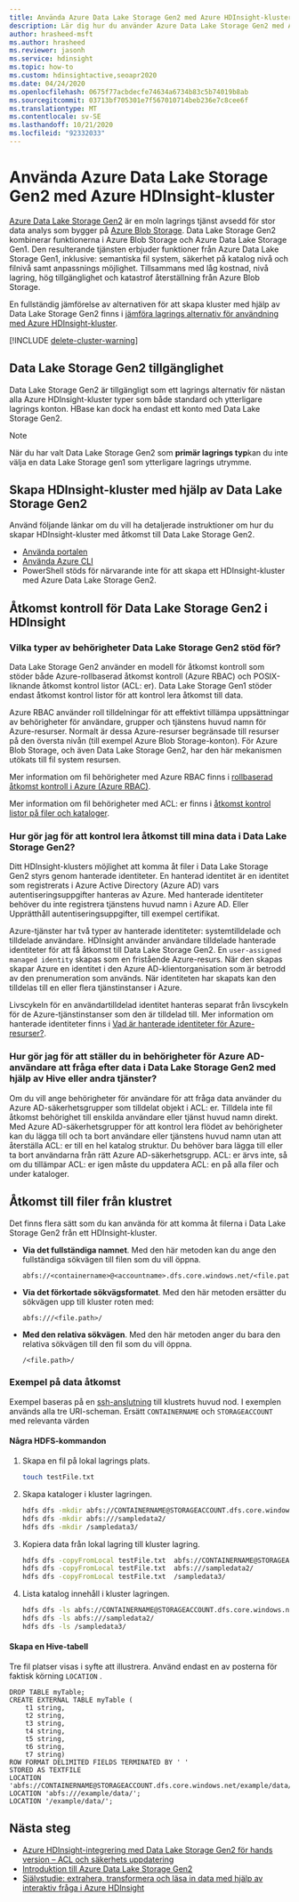 ```yaml
---
title: Använda Azure Data Lake Storage Gen2 med Azure HDInsight-kluster
description: Lär dig hur du använder Azure Data Lake Storage Gen2 med Azure HDInsight-kluster.
author: hrasheed-msft
ms.author: hrasheed
ms.reviewer: jasonh
ms.service: hdinsight
ms.topic: how-to
ms.custom: hdinsightactive,seoapr2020
ms.date: 04/24/2020
ms.openlocfilehash: 0675f77acbdecfe74634a6734b83c5b74019b8ab
ms.sourcegitcommit: 03713bf705301e7f567010714beb236e7c8cee6f
ms.translationtype: MT
ms.contentlocale: sv-SE
ms.lasthandoff: 10/21/2020
ms.locfileid: "92332033"
---
```

# <a name="use-azure-data-lake-storage-gen2-with-azure-hdinsight-clusters"></a>Använda Azure Data Lake Storage Gen2 med Azure HDInsight-kluster

[Azure Data Lake Storage Gen2](../storage/blobs/data-lake-storage-introduction.md) är en moln lagrings tjänst avsedd för stor data analys som bygger på [Azure Blob Storage](../storage/blobs/storage-blobs-introduction.md). Data Lake Storage Gen2 kombinerar funktionerna i Azure Blob Storage och Azure Data Lake Storage Gen1. Den resulterande tjänsten erbjuder funktioner från Azure Data Lake Storage Gen1, inklusive: semantiska fil system, säkerhet på katalog nivå och filnivå samt anpassnings möjlighet. Tillsammans med låg kostnad, nivå lagring, hög tillgänglighet och katastrof återställning från Azure Blob Storage.

En fullständig jämförelse av alternativen för att skapa kluster med hjälp av Data Lake Storage Gen2 finns i [jämföra lagrings alternativ för användning med Azure HDInsight-kluster](hdinsight-hadoop-compare-storage-options.md).

[!INCLUDE [delete-cluster-warning](../../includes/hdinsight-delete-cluster-warning.md)]

## <a name="data-lake-storage-gen2-availability"></a>Data Lake Storage Gen2 tillgänglighet

Data Lake Storage Gen2 är tillgängligt som ett lagrings alternativ för nästan alla Azure HDInsight-kluster typer som både standard och ytterligare lagrings konton. HBase kan dock ha endast ett konto med Data Lake Storage Gen2.

> [!Note]  
> När du har valt Data Lake Storage Gen2 som **primär lagrings typ**kan du inte välja en data Lake Storage gen1 som ytterligare lagrings utrymme.

## <a name="create-hdinsight-clusters-using-data-lake-storage-gen2"></a>Skapa HDInsight-kluster med hjälp av Data Lake Storage Gen2

Använd följande länkar om du vill ha detaljerade instruktioner om hur du skapar HDInsight-kluster med åtkomst till Data Lake Storage Gen2.

* [Använda portalen](../hdinsight/hdinsight-hadoop-use-data-lake-storage-gen2-portal.md)
* [Använda Azure CLI](../hdinsight/hdinsight-hadoop-use-data-lake-storage-gen2-azure-cli.md)
* PowerShell stöds för närvarande inte för att skapa ett HDInsight-kluster med Azure Data Lake Storage Gen2.

## <a name="access-control-for-data-lake-storage-gen2-in-hdinsight"></a>Åtkomst kontroll för Data Lake Storage Gen2 i HDInsight

### <a name="what-kinds-of-permissions-does-data-lake-storage-gen2-support"></a>Vilka typer av behörigheter Data Lake Storage Gen2 stöd för?

Data Lake Storage Gen2 använder en modell för åtkomst kontroll som stöder både Azure-rollbaserad åtkomst kontroll (Azure RBAC) och POSIX-liknande åtkomst kontrol listor (ACL: er). Data Lake Storage Gen1 stöder endast åtkomst kontrol listor för att kontrol lera åtkomst till data.

Azure RBAC använder roll tilldelningar för att effektivt tillämpa uppsättningar av behörigheter för användare, grupper och tjänstens huvud namn för Azure-resurser. Normalt är dessa Azure-resurser begränsade till resurser på den översta nivån (till exempel Azure Blob Storage-konton). För Azure Blob Storage, och även Data Lake Storage Gen2, har den här mekanismen utökats till fil system resursen.

Mer information om fil behörigheter med Azure RBAC finns i [rollbaserad åtkomst kontroll i Azure (Azure RBAC)](../storage/blobs/data-lake-storage-access-control-model.md#role-based-access-control).

Mer information om fil behörigheter med ACL: er finns i [åtkomst kontrol listor på filer och kataloger](../storage/blobs/data-lake-storage-access-control.md).

### <a name="how-do-i-control-access-to-my-data-in-data-lake-storage-gen2"></a>Hur gör jag för att kontrol lera åtkomst till mina data i Data Lake Storage Gen2?

Ditt HDInsight-klusters möjlighet att komma åt filer i Data Lake Storage Gen2 styrs genom hanterade identiteter. En hanterad identitet är en identitet som registrerats i Azure Active Directory (Azure AD) vars autentiseringsuppgifter hanteras av Azure. Med hanterade identiteter behöver du inte registrera tjänstens huvud namn i Azure AD. Eller Upprätthåll autentiseringsuppgifter, till exempel certifikat.

Azure-tjänster har två typer av hanterade identiteter: systemtilldelade och tilldelade användare. HDInsight använder användare tilldelade hanterade identiteter för att få åtkomst till Data Lake Storage Gen2. En `user-assigned managed identity` skapas som en fristående Azure-resurs. När den skapas skapar Azure en identitet i den Azure AD-klientorganisation som är betrodd av den prenumeration som används. När identiteten har skapats kan den tilldelas till en eller flera tjänstinstanser i Azure.

Livscykeln för en användartilldelad identitet hanteras separat från livscykeln för de Azure-tjänstinstanser som den är tilldelad till. Mer information om hanterade identiteter finns i [Vad är hanterade identiteter för Azure-resurser?](../active-directory/managed-identities-azure-resources/overview.md).

### <a name="how-do-i-set-permissions-for-azure-ad-users-to-query-data-in-data-lake-storage-gen2-by-using-hive-or-other-services"></a>Hur gör jag för att ställer du in behörigheter för Azure AD-användare att fråga efter data i Data Lake Storage Gen2 med hjälp av Hive eller andra tjänster?

Om du vill ange behörigheter för användare för att fråga data använder du Azure AD-säkerhetsgrupper som tilldelat objekt i ACL: er. Tilldela inte fil åtkomst behörighet till enskilda användare eller tjänst huvud namn direkt. Med Azure AD-säkerhetsgrupper för att kontrol lera flödet av behörigheter kan du lägga till och ta bort användare eller tjänstens huvud namn utan att återställa ACL: er till en hel katalog struktur. Du behöver bara lägga till eller ta bort användarna från rätt Azure AD-säkerhetsgrupp. ACL: er ärvs inte, så om du tillämpar ACL: er igen måste du uppdatera ACL: en på alla filer och under kataloger.

## <a name="access-files-from-the-cluster"></a>Åtkomst till filer från klustret

Det finns flera sätt som du kan använda för att komma åt filerna i Data Lake Storage Gen2 från ett HDInsight-kluster.

* **Via det fullständiga namnet**. Med den här metoden kan du ange den fullständiga sökvägen till filen som du vill öppna.

    ```
    abfs://<containername>@<accountname>.dfs.core.windows.net/<file.path>/
    ```

* **Via det förkortade sökvägsformatet**. Med den här metoden ersätter du sökvägen upp till kluster roten med:

    ```
    abfs:///<file.path>/
    ```

* **Med den relativa sökvägen**. Med den här metoden anger du bara den relativa sökvägen till den fil som du vill öppna.

    ```
    /<file.path>/
    ```

### <a name="data-access-examples"></a>Exempel på data åtkomst

Exempel baseras på en [ssh-anslutning](./hdinsight-hadoop-linux-use-ssh-unix.md) till klustrets huvud nod. I exemplen används alla tre URI-scheman. Ersätt `CONTAINERNAME` och `STORAGEACCOUNT` med relevanta värden

#### <a name="a-few-hdfs-commands"></a>Några HDFS-kommandon

1. Skapa en fil på lokal lagrings plats.

    ```bash
    touch testFile.txt
    ```

1. Skapa kataloger i kluster lagringen.

    ```bash
    hdfs dfs -mkdir abfs://CONTAINERNAME@STORAGEACCOUNT.dfs.core.windows.net/sampledata1/
    hdfs dfs -mkdir abfs:///sampledata2/
    hdfs dfs -mkdir /sampledata3/
    ```

1. Kopiera data från lokal lagring till kluster lagring.

    ```bash
    hdfs dfs -copyFromLocal testFile.txt  abfs://CONTAINERNAME@STORAGEACCOUNT.dfs.core.windows.net/sampledata1/
    hdfs dfs -copyFromLocal testFile.txt  abfs:///sampledata2/
    hdfs dfs -copyFromLocal testFile.txt  /sampledata3/
    ```

1. Lista katalog innehåll i kluster lagringen.

    ```bash
    hdfs dfs -ls abfs://CONTAINERNAME@STORAGEACCOUNT.dfs.core.windows.net/sampledata1/
    hdfs dfs -ls abfs:///sampledata2/
    hdfs dfs -ls /sampledata3/
    ```

#### <a name="creating-a-hive-table"></a>Skapa en Hive-tabell

Tre fil platser visas i syfte att illustrera. Använd endast en av posterna för faktisk körning `LOCATION` .

```hql
DROP TABLE myTable;
CREATE EXTERNAL TABLE myTable (
    t1 string,
    t2 string,
    t3 string,
    t4 string,
    t5 string,
    t6 string,
    t7 string)
ROW FORMAT DELIMITED FIELDS TERMINATED BY ' '
STORED AS TEXTFILE
LOCATION 'abfs://CONTAINERNAME@STORAGEACCOUNT.dfs.core.windows.net/example/data/';
LOCATION 'abfs:///example/data/';
LOCATION '/example/data/';
```

## <a name="next-steps"></a>Nästa steg

* [Azure HDInsight-integrering med Data Lake Storage Gen2 för hands version – ACL och säkerhets uppdatering](https://azure.microsoft.com/blog/azure-hdinsight-integration-with-data-lake-storage-gen-2-preview-acl-and-security-update/)
* [Introduktion till Azure Data Lake Storage Gen2](../storage/blobs/data-lake-storage-introduction.md)
* [Självstudie: extrahera, transformera och läsa in data med hjälp av interaktiv fråga i Azure HDInsight](./interactive-query/interactive-query-tutorial-analyze-flight-data.md)